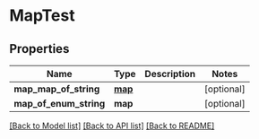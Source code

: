 # MapTest

## Properties
Name | Type | Description | Notes
------------ | ------------- | ------------- | -------------
**map_map_of_string** | [**map**](map.md) |  | [optional] 
**map_of_enum_string** | **map** |  | [optional] 

[[Back to Model list]](../README.md#documentation-for-models) [[Back to API list]](../README.md#documentation-for-api-endpoints) [[Back to README]](../README.md)


